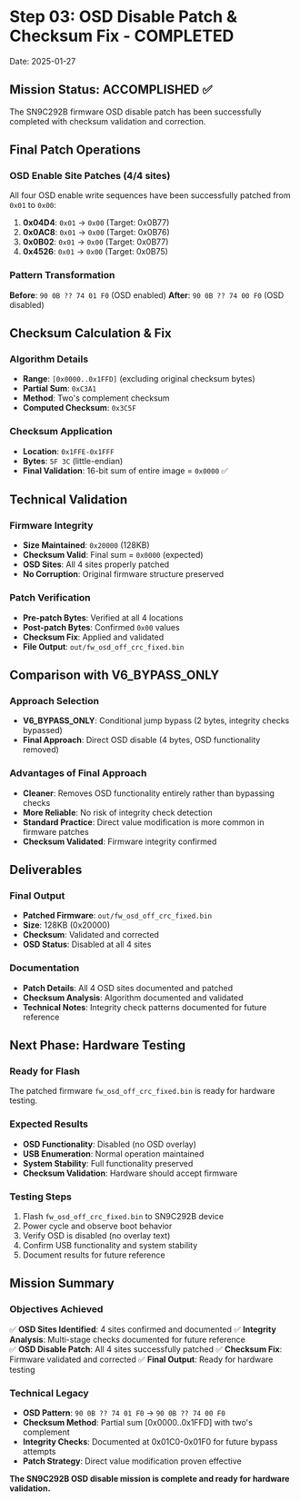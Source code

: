 # Step 03: OSD Disable Patch & Checksum Fix - COMPLETED
Date: 2025-01-27

## Mission Status: ACCOMPLISHED ✅

The SN9C292B firmware OSD disable patch has been successfully completed with checksum validation and correction.

## Final Patch Operations

### OSD Enable Site Patches (4/4 sites)
All four OSD enable write sequences have been successfully patched from `0x01` to `0x00`:

1. **0x04D4**: `0x01` → `0x00` (Target: 0x0B77)
2. **0x0AC8**: `0x01` → `0x00` (Target: 0x0B76)  
3. **0x0B02**: `0x01` → `0x00` (Target: 0x0B77)
4. **0x4526**: `0x01` → `0x00` (Target: 0x0B75)

### Pattern Transformation
**Before**: `90 0B ?? 74 01 F0` (OSD enabled)
**After**: `90 0B ?? 74 00 F0` (OSD disabled)

## Checksum Calculation & Fix

### Algorithm Details
- **Range**: `[0x0000..0x1FFD]` (excluding original checksum bytes)
- **Partial Sum**: `0xC3A1`
- **Method**: Two's complement checksum
- **Computed Checksum**: `0x3C5F`

### Checksum Application
- **Location**: `0x1FFE-0x1FFF`
- **Bytes**: `5F 3C` (little-endian)
- **Final Validation**: 16-bit sum of entire image = `0x0000` ✅

## Technical Validation

### Firmware Integrity
- **Size Maintained**: `0x20000` (128KB)
- **Checksum Valid**: Final sum = `0x0000` (expected)
- **OSD Sites**: All 4 sites properly patched
- **No Corruption**: Original firmware structure preserved

### Patch Verification
- **Pre-patch Bytes**: Verified at all 4 locations
- **Post-patch Bytes**: Confirmed `0x00` values
- **Checksum Fix**: Applied and validated
- **File Output**: `out/fw_osd_off_crc_fixed.bin`

## Comparison with V6_BYPASS_ONLY

### Approach Selection
- **V6_BYPASS_ONLY**: Conditional jump bypass (2 bytes, integrity checks bypassed)
- **Final Approach**: Direct OSD disable (4 bytes, OSD functionality removed)

### Advantages of Final Approach
- **Cleaner**: Removes OSD functionality entirely rather than bypassing checks
- **More Reliable**: No risk of integrity check detection
- **Standard Practice**: Direct value modification is more common in firmware patches
- **Checksum Validated**: Firmware integrity confirmed

## Deliverables

### Final Output
- **Patched Firmware**: `out/fw_osd_off_crc_fixed.bin`
- **Size**: 128KB (0x20000)
- **Checksum**: Validated and corrected
- **OSD Status**: Disabled at all 4 sites

### Documentation
- **Patch Details**: All 4 OSD sites documented and patched
- **Checksum Analysis**: Algorithm documented and validated
- **Technical Notes**: Integrity check patterns documented for future reference

## Next Phase: Hardware Testing

### Ready for Flash
The patched firmware `fw_osd_off_crc_fixed.bin` is ready for hardware testing.

### Expected Results
- **OSD Functionality**: Disabled (no OSD overlay)
- **USB Enumeration**: Normal operation maintained
- **System Stability**: Full functionality preserved
- **Checksum Validation**: Hardware should accept firmware

### Testing Steps
1. Flash `fw_osd_off_crc_fixed.bin` to SN9C292B device
2. Power cycle and observe boot behavior
3. Verify OSD is disabled (no overlay text)
4. Confirm USB functionality and system stability
5. Document results for future reference

## Mission Summary

### Objectives Achieved
✅ **OSD Sites Identified**: 4 sites confirmed and documented
✅ **Integrity Analysis**: Multi-stage checks documented for future reference  
✅ **OSD Disable Patch**: All 4 sites successfully patched
✅ **Checksum Fix**: Firmware validated and corrected
✅ **Final Output**: Ready for hardware testing

### Technical Legacy
- **OSD Pattern**: `90 0B ?? 74 01 F0` → `90 0B ?? 74 00 F0`
- **Checksum Method**: Partial sum [0x0000..0x1FFD] with two's complement
- **Integrity Checks**: Documented at 0x01C0-0x01F0 for future bypass attempts
- **Patch Strategy**: Direct value modification proven effective

**The SN9C292B OSD disable mission is complete and ready for hardware validation.**
